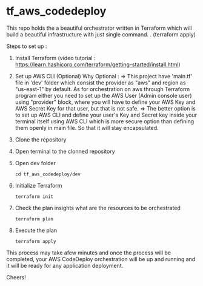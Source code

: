 # tf_aws_codedeploy
This repo holds the a beautiful orchestrator written in Terraform which will build a beautiful infrastructure with just single command. . (terraform apply)

Steps to set up :
1. Install Terraform (video tutorial : https://learn.hashicorp.com/terraform/getting-started/install.html)
2. Set up AWS CLI (Optional)
  Why Optional :
  => This project have 'main.tf' file in 'dev' folder which consist the provider as "aws" and region as "us-east-1" by default. As for orchestration on aws through Terraform program either you need to set up the AWS User (Admin console user) using "provider" block, where you will have to define your AWS Key and AWS Secret Key for that user, but that is not safe.
  => The better option is to set up AWS CLI and define your user's Key and Secret key inside your terminal itself using AWS CLI which is more secure option than defining them openly in main file. So that it will stay encapsulated.
  
3. Clone the repository
4. Open terminal to the clonned repository
5. Open dev folder 
      ```
      cd tf_aws_codedeploy/dev
      ```
 
6. Initialize Terraform
      ```
      terraform init
      ```
      
7. Check the plan insights what are the resources to be orchestrated
      ```
      terraform plan
      ```
      
 8. Execute the plan
      ```
      terraform apply
      ```
  
This process may take afew minutes and once the process will be completed, your AWS CodeDeploy orchestration will be up and running and it will be ready for any application deployment.
  
Cheers!
